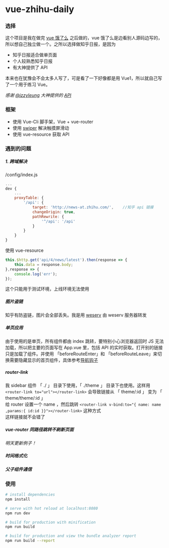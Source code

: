 # vue-zhihu-daily

### 选择   

这个项目是我在做完 [vue 饿了么](https://github.com/pansy-cx/vue-sell)  之后做的，vue 饿了么是边看别人源码边写的，所以想自己独立做一个。之所以选择做知乎日报，是因为

- 知乎日报适合做单页面  
- 个人较熟悉知乎日报
- 有大神提供了 API

本来也在犹豫会不会太多人写了，可是看了一下好像都是用 Vue1，所以就自己写了一个用于练习 Vue。  

*感谢 [@izzyleung](https://github.com/izzyleung/) 大神提供的 [API](https://github.com/izzyleung/ZhihuDailyPurify/wiki/%E7%9F%A5%E4%B9%8E%E6%97%A5%E6%8A%A5-API-%E5%88%86%E6%9E%90)*

### 框架

- 使用 Vue-Cli 脚手架，Vue + vue-router  
- 使用 [swiper](http://www.swiper.com.cn/) 解决触摸屏滑动  
- 使用 vue-resource 获取 API 

### 遇到的问题   

##### 1. 跨域解决
/config/index.js

```js
...
dev {
    ...
    proxyTable: {
        '/api': {
            target: 'http://news-at.zhihu.com/',    //知乎 api 链接
            changeOrigin: true,
            pathRewrite: {
                '^/api': '/api'
            }
        }
    }
}
```

使用 vue-resource
```js
this.$http.get('api/4/news/latest').then(response => {
    this.data = response.body;
},response => {
    console.log('err');
});
```

这个只能用于测试环境，上线环境无法使用

##### 图片盗链

知乎有防盗链，图片会全部丢失。我是用 [weserv](https://images.weserv.nl/) 由 weserv 服务器转发  

##### 单页应用

由于使用的是单页，所有组件都由 index 跳转，要特别小心浏览器返回时 JS 无法加载，所以把主要的页面写在 App.vue 里，包括 API 的实时获取。打开别的链接只是加载了组件。并使用 「beforeRouteEnter」和 「beforeRouteLeave」来切换需要隐藏显示的首页组件，具体参考[导航钩子](https://router.vuejs.org/zh-cn/advanced/navigation-guards.html#incomponent-guards)  

##### router-link

我 sidebar 组件 「 ./ 」 目录下使用，「 ./theme 」 目录下也使用。这样用 ``` <router-link to="url"></router-link> ``` 会导致链接从 「 theme/:id 」 变为 「 theme/theme/:id 」    
给 router 设置一个 name ，然后跳转 ```<router-link v-bind:to="{ name: name ,params:{ id:id }}"></router-link>``` 这种方式  
这样链接就不会错了

##### vue-router 同路径跳转不刷新页面

*明天更新例子！*

##### 时间格式化

##### 父子组件通信

### 使用

``` bash
# install dependencies
npm install

# serve with hot reload at localhost:8080
npm run dev

# build for production with minification
npm run build

# build for production and view the bundle analyzer report
npm run build --report
```
